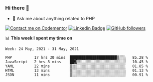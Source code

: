 ### Hi there 👋

<!--
**mustafaculban/mustafaculban** is a ✨ _special_ ✨ repository because its `README.md` (this file) appears on your GitHub profile.

Here are some ideas to get you started:

- 🌱 I’m currently learning ...
- 👯 I’m looking to collaborate on ...
- 🤔 I’m looking for help with ...
- 📫 How to reach me: ...
- 😄 Pronouns: ...
- ⚡ Fun fact: ...

-->
- 💬 Ask me about anything related to PHP

[![Contact me on Codementor](https://www.codementor.io/m-badges/karamusluk/book-session.svg)](https://www.codementor.io/@karamusluk?refer=badge)
[![Linkedin Badge](https://img.shields.io/badge/-Mustafa%20Culban-blue?style=social&logo=Linkedin&logoColor=blue&link=https://www.linkedin.com/in/mustafaculban/)](https://www.linkedin.com/in/mustafaculban/) 
[![GitHub followers](https://img.shields.io/github/followers/karamusluk?label=Follow&style=social)](https://github.com/karamusluk/?tab=follow)


📊 **This week I spent my time on**
<!--START_SECTION:waka-->
```text
Week: 24 May, 2021 - 31 May, 2021

PHP          17 hrs 30 mins  █████████████████████▒░░░   85.28 % 
JavaScript   2 hrs 8 mins    ██▓░░░░░░░░░░░░░░░░░░░░░░   10.45 % 
YAML         22 mins         ▒░░░░░░░░░░░░░░░░░░░░░░░░   01.85 % 
HTML         13 mins         ▒░░░░░░░░░░░░░░░░░░░░░░░░   01.13 % 
JSON         11 mins         ▒░░░░░░░░░░░░░░░░░░░░░░░░   00.91 % 
```
<!--END_SECTION:waka-->

